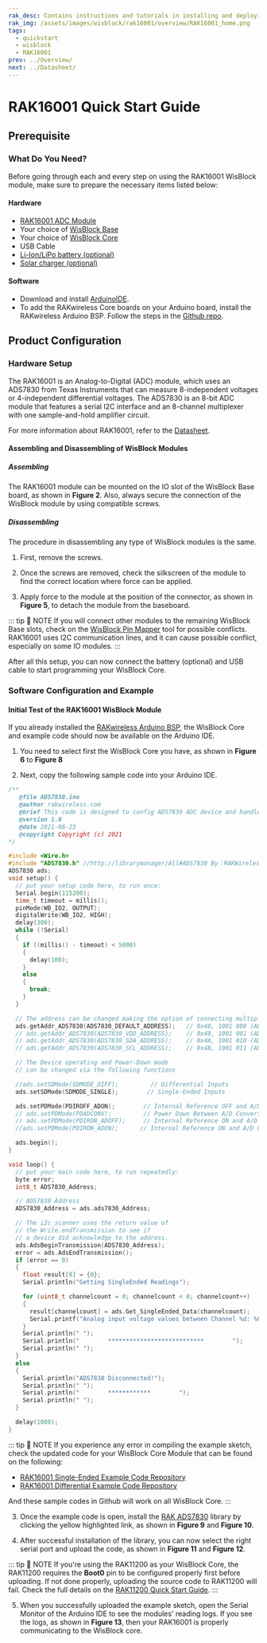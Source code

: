 ```yaml
---
rak_desc: Contains instructions and tutorials in installing and deploying your RAK16001. Instructions are written in a detailed and step-by-step manner for an easier experience in setting up your device. Aside from the hardware configuration, it also contains a software setup that includes detailed example codes that will help you get started.
rak_img: /assets/images/wisblock/rak16001/overview/RAK16001_home.png
tags:
  - quickstart
  - wisblock
  - RAK16001
prev: ../Overview/ 
next: ../Datasheet/ 
---
```


# RAK16001 Quick Start Guide

## Prerequisite

### What Do You Need?

Before going through each and every step on using the RAK16001 WisBlock module, make sure to prepare the necessary items listed below:

#### Hardware

- [RAK16001 ADC Module](https://store.rakwireless.com/)
- Your choice of [WisBlock Base](https://store.rakwireless.com/collections/wisblock-base) 
- Your choice of [WisBlock Core](https://store.rakwireless.com/collections/wisblock-core)
- USB Cable
- [Li-Ion/LiPo battery (optional)](https://store.rakwireless.com/collections/wisblock-accessory/products/battery-connector-cable)
- [Solar charger (optional)](https://store.rakwireless.com/collections/wisblock-accessory/products/solar-panel-connector-cable)

#### Software

- Download and install [ArduinoIDE](https://www.arduino.cc/en/Main/Software).
- To add the RAKwireless Core boards on your Arduino board, install the RAKwireless Arduino BSP. Follow the steps in the [Github repo](https://github.com/RAKWireless/RAKwireless-Arduino-BSP-Index).

## Product Configuration

### Hardware Setup

The RAK16001 is an Analog-to-Digital (ADC) module, which uses an ADS7830 from Texas Instruments that can measure 8-independent voltages or 4-independent differential voltages. The ADS7830 is an 8-bit ADC module that features a serial I2C interface and an 8-channel multiplexer with one sample-and-hold amplifier circuit.

For more information about RAK16001, refer to the [Datasheet](../Datasheet/).

<rk-img
  src="/assets/images/wisblock/rak16001/quickstart/rak16001-assembly.png"
  width="50%"
  caption="RAK16001 connection to WisBlock Base"
/>

#### Assembling and Disassembling of WisBlock Modules

##### Assembling

The RAK16001 module can be mounted on the IO slot of the WisBlock Base board, as shown in **Figure 2**. Also, always secure the connection of the WisBlock module by using compatible screws.

<rk-img
  src="/assets/images/wisblock/rak16001/quickstart/mounting-mechanism.png"
  width="60%"
  caption="RAK16001 mounting connection to WisBlock Base module"
/>

##### Disassembling

The procedure in disassembling any type of WisBlock modules is the same. 

1. First, remove the screws.  

<rk-img
  src="/assets/images/wisblock/rak16001/quickstart/removing-screws.png"
  width="70%"
  caption="Removing screws from the WisBlock module"
/>

2. Once the screws are removed, check the silkscreen of the module to find the correct location where force can be applied.

<rk-img
  src="/assets/images/wisblock/rak16001/quickstart/detach_silkscreen.png"
  width="70%"
  caption="Detaching silkscreen on the WisBlock module"
/>

3. Apply force to the module at the position of the connector, as shown in **Figure 5**, to detach the module from the baseboard.

<rk-img
  src="/assets/images/wisblock/rak16001/quickstart/detach_module.png"
  width="70%"
  caption="Applying even forces on the proper location of a WisBlock module"
/>

::: tip 📝 NOTE
If you will connect other modules to the remaining WisBlock Base slots, check on the [WisBlock Pin Mapper](https://docs.rakwireless.com/Knowledge-Hub/Pin-Mapper/) tool for possible conflicts. RAK16001 uses I2C communication lines, and it can cause possible conflict, especially on some IO modules. 
:::

After all this setup, you can now connect the battery (optional) and USB cable to start programming your WisBlock Core.

### Software Configuration and Example

#### Initial Test of the RAK16001 WisBlock Module

If you already installed the [RAKwireless Arduino BSP](https://github.com/RAKWireless/RAKwireless-Arduino-BSP-Index), the WisBlock Core and example code should now be available on the Arduino IDE.

1. You need to select first the WisBlock Core you have, as shown in **Figure 6** to **Figure 8**

<rk-img
  src="/assets/images/wisblock/rak16001/quickstart/rak4631-board.png"
  width="100%"
  caption="Selecting RAK4631 as WisBlock Core"
/>

<rk-img
  src="/assets/images/wisblock/rak16001/quickstart/rak11200-board.png"
  width="100%"
  caption="Selecting RAK11200 as WisBlock Core"
/>

<rk-img
  src="/assets/images/wisblock/rak16001/quickstart/rak11310-board.png"
  width="100%"
  caption="Selecting RAK11310 as WisBlock Core"
/>

2. Next, copy the following sample code into your Arduino IDE. 

```c
/**
   @file ADS7830.ino
   @author rakwireless.com
   @brief This code is designed to config ADS7830 ADC device and handle the data
   @version 1.0
   @date 2021-08-23
   @copyright Copyright (c) 2021
*/

#include <Wire.h>
#include "ADS7830.h" //http://librarymanager/All#ADS7830 By：RAKWireless
ADS7830 ads;
void setup() {
  // put your setup code here, to run once:
  Serial.begin(115200);
  time_t timeout = millis();
  pinMode(WB_IO2, OUTPUT);
  digitalWrite(WB_IO2, HIGH);
  delay(300);
  while (!Serial)
  {
    if ((millis() - timeout) < 5000)
    {
      delay(100);
    }
    else
    {
      break;
    }
  }

  // The address can be changed making the option of connecting multiple devices
  ads.getAddr_ADS7830(ADS7830_DEFAULT_ADDRESS);   // 0x48, 1001 000 (ADDR = GND)
  // ads.getAddr_ADS7830(ADS7830_VDD_ADDRESS);    // 0x49, 1001 001 (ADDR = VDD)
  // ads.getAddr_ADS7830(ADS7830_SDA_ADDRESS);    // 0x4A, 1001 010 (ADDR = SDA)
  // ads.getAddr_ADS7830(ADS7830_SCL_ADDRESS);    // 0x4B, 1001 011 (ADDR = SCL)

  // The Device operating and Power-Down mode
  // can be changed via the following functions

  //ads.setSDMode(SDMODE_DIFF);         // Differential Inputs
  ads.setSDMode(SDMODE_SINGLE);        // Single-Ended Inputs

  ads.setPDMode(PDIROFF_ADON);        // Internal Reference OFF and A/D Converter ON
  // ads.setPDMode(PDADCONV);         // Power Down Between A/D Converter Conversions
  // ads.setPDMode(PDIRON_ADOFF);     // Internal Reference ON and A/D Converter OFF
  //ads.setPDMode(PDIRON_ADON);      // Internal Reference ON and A/D Converter ON

  ads.begin();
}

void loop() {
  // put your main code here, to run repeatedly:
  byte error;
  int8_t ADS7830_Address;

  // ADS7830 Address
  ADS7830_Address = ads.ads7830_Address;

  // The i2c_scanner uses the return value of
  // the Write.endTransmission to see if
  // a device did acknowledge to the address.
  ads.AdsBeginTransmission(ADS7830_Address);
  error = ads.AdsEndTransmission();
  if (error == 0)
  {
    float result[8] = {0};
    Serial.println("Getting SingleEnded Readings");

    for (uint8_t channelcount = 0; channelcount < 8; channelcount++)
    {
      result[channelcount] = ads.Get_SingleEnded_Data(channelcount);
      Serial.printf("Analog input voltage values between Channel %d: %0.2f\r\n", channelcount, result[channelcount]);
    }
    Serial.println(" ");
    Serial.println("        ***************************        ");
    Serial.println(" ");
  }
  else
  {
    Serial.println("ADS7830 Disconnected!");
    Serial.println(" ");
    Serial.println("        ************        ");
    Serial.println(" ");
  }

  delay(1000);
}

```
::: tip 📝 NOTE
If you experience any error in compiling the example sketch, check the updated code for your WisBlock Core Module that can be found on the following: 

- [RAK16001 Single-Ended Example Code Repository](https://github.com/RAKWireless/WisBlock/tree/master/examples/common/IO/RAK16001_ADC_ADS7830/RAK16001_SingleEnded) 
- [RAK16001 Differential Example Code Repository](https://github.com/RAKWireless/WisBlock/tree/master/examples/common/IO/RAK16001_ADC_ADS7830/RAK16001_Differential)

And these sample codes in Github will work on all WisBlock Core.
:::

3. Once the example code is open, install the [RAK ADS7830](https://github.com/RAKWireless/RAK-ADS7830-Library) library by clicking the yellow highlighted link, as shown in **Figure 9** and **Figure 10**.

<rk-img
  src="/assets/images/wisblock/rak16001/quickstart/rak16001-lib.png"
  width="100%"
  caption="Accessing the library used for RAK16001 Module"
/>

<rk-img
  src="/assets/images/wisblock/rak16001/quickstart/rak16001-libinstall.png"
  width="70%"
  caption="Installing the compatible library for RAK16001 Module"
/>

4. After successful installation of the library, you can now select the right serial port and upload the code, as shown in **Figure 11** and **Figure 12**.

::: tip 📝 NOTE
If you're using the RAK11200 as your WisBlock Core, the RAK11200 requires the **Boot0** pin to be configured properly first before uploading. If not done properly, uploading the source code to RAK11200 will fail. Check the full details on the [RAK11200 Quick Start Guide](https://docs.rakwireless.com/Product-Categories/WisBlock/RAK11200/Quickstart/#uploading-to-wisblock).
:::

<rk-img
  src="/assets/images/wisblock/rak16001/quickstart/rak4631-selectport.png"
  width="100%"
  caption="Selecting the correct Serial Port"
/>

<rk-img
  src="/assets/images/wisblock/rak16001/quickstart/rak4631-upload.png"
  width="100%"
  caption="Uploading the RAK16001 example code"
/>

5. When you successfully uploaded the example sketch, open the Serial Monitor of the Arduino IDE to see the modules' reading logs. If you see the logs, as shown in **Figure 13**, then your RAK16001 is properly communicating to the WisBlock core.

<rk-img
  src="/assets/images/wisblock/rak16001/quickstart/rak16001-logs.png"
  width="80%"
  caption="RAK16001 ADC Module data logs"
/>